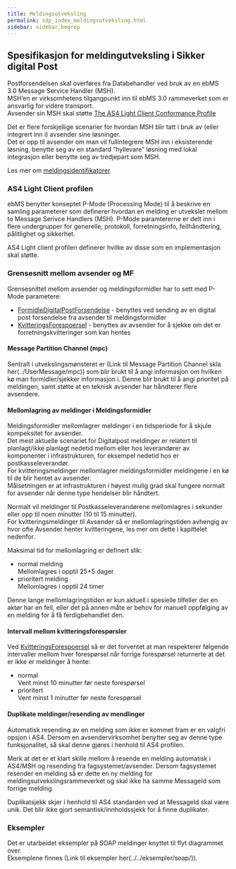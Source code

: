 ```yaml
---
title: Meldingsutveksling  
permalink: sdp_index_meldingsutveksling.html
sidebar: sidebar_begrep
---
```


## Spesifikasjon for meldingutveksling i Sikker digital Post

Postforsendelsen skal overføres fra Databehandler ved bruk av en ebMS
3.0 Message Service Handler (MSH).  
MSH’en er virksomhetens tilgangpunkt inn til ebMS 3.0 rammeverket som er
ansvarlig for videre transport.  
Avsender sin MSH skal støtte [The AS4 Light Client Conformance
Profile](http://docs.oasis-open.org/ebxml-msg/ebms/v3.0/profiles/AS4-profile/v1.0/os/AS4-profile-v1.0-os.html#__RefHeading__26166_1909778835)

Det er flere forskjellige scenarier for hvordan MSH blir tatt i bruk av
(eller integrert inn i) avsender sine løsninger.  
Det er opp til avsender om man vil fullintegrere MSH inn i eksisterende
løsning, benytte seg av en standard “hyllevare” løsning med lokal
integrasjon eller benytte seg av tredjepart som MSH.

Les mer om [meldingsidentifikatorer](../MeldingsIdentifikatorer.md)

### AS4 Light Client profilen

ebMS benytter konseptet P-Mode (Processing Mode) til å beskrive en
samling parameterer som definerer hvordan en melding er utvekslet mellom
to Message Serivce Handlers (MSH). P-Mode paramtererne er delt inn i
flere undergrupper for generelle, protokoll, forretningsinfo,
feilhåndtering, pålitlighet og sikkerhet.

AS4 Light client profilen definerer hvilke av disse som en
implementasjon skal støtte.

### Grensesnitt mellom avsender og MF

Grensesnittet mellom avsender og meldingsformidler har to sett med
P-Mode parametere:

  - [FormidleDigitalPostForsendelse](FormidleDigitalPostForsendelse.md) -
    benyttes ved sending av en digital post forsendelse fra avsender til
    meldingsformidler
  - [KvitteringsForespoersel](KvitteringsForespoersel.md) - benyttes av
    avsender for å sjekke om det er forretningskvitteringer som kan
    hentes

#### Message Partition Channel (mpc)

Sentralt i utvekslingsmønsteret er (Link til Message Partition Channel
skla her(../UserMessage/mpc)) som blir brukt til å angi informasjon om
hvilken kø man formidler/sjekker informasjon i. Denne blir brukt til å
angi prioritet på meldingen, samt støtte at en teknisk avsender har
håndterer flere avsendere.

#### Mellomlagring av meldinger i Meldingsformidler

Meldingsformidler mellomlagrer meldinger i en tidsperiode for å skjule
kompeksitet for avsender.  
Det mest aktuelle scenariet for Digitalpost meldinger er relatert til
planlagt/ikke planlagt nedetid mellom eller hos leverandører av
komponenter i infrastrukturen, for eksempel nedetid hos er
postkasseleverandør.  
For kvitteringsmeldinger mellomlagrer meldingsformidler meldingene i en
kø til de blir hentet av avsender.  
Målsetningen er at infrastrukturen i høyest mulig grad skal fungere
normalt for avsender når denne type hendelser blir håndtert.

Normalt vil meldinger til Postkasseleverandørene mellomlagres i sekunder
eller opp til noen minutter (10 til 15 minutter).  
For kvitteringsmeldinger til Avsender så er mellomlagringstiden avhengig
av hvor ofte Avsender henter kvitteringene, les mer om dette i
kapittelet nedenfor.

Maksimal tid for mellomlagring er definert slik:

  - normal melding  
    Mellomlagres i opptil 25+5 dager
  - prioritert melding  
    Mellomlagres i opptil 24 timer

Denne lange mellomlagringstiden er kun aktuell i spesielle tilfeller der
en aktør har en feil, eller det på annen måte er behov for manuell
oppfølging av en melding for å få ferdigbehandlet den.

#### Intervall mellom kvitteringsforespørsler

Ved [KvitteringsForespoersel](KvitteringsForespoersel.md) så er det
forventet at man respekterer følgende intervaller mellom hver
forespørsel når forrige forespørsel returnerte at det er ikke er
meldinger å hente:

  - normal  
    Vent minst 10 minutter før neste forespørsel
  - prioritert  
    Vent minst 1 minutter før neste forespørsel

#### Duplikate meldinger/resending av mendlinger

Automatisk resending av en melding som ikke er kommet fram er en valgfri
opsjon i AS4. Dersom en avsendervirksomhet benytter seg av denne type
funksjonalitet, så skal denne gjøres i henhold til AS4 profilen.

Merk at det er et klart skille mellom å resende en melding automatisk i
AS4/MSH og resending fra fagsystemet/avsender. Dersom fagsystemet
resender en melding så er dette en ny melding for
meldingsutvekslingsrammeverket og skal ikke ha samme MessageId som
forrige melding.

Duplikatsjekk skjer i henhold til AS4 standarden ved at MessageId skal
være unik. Det blir ikke gjort semantisk/innholdssjekk for å finne
duplikater.

### Eksempler

Det er utarbeidet eksempler på SOAP meldinger knyttet til flyt
diagrammet over.  
Eksemplene finnes (Link til eksempler her(../../eksempler/soap/)).
